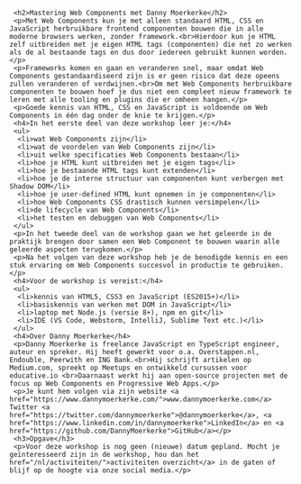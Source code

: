      <h2>Mastering Web Components met Danny Moerkerke</h2>
     <p>Met Web Components kun je met alleen standaard HTML, CSS en JavaScript herbruikbare frontend componenten bouwen die in alle moderne browsers werken, zonder framework.<br>Hierdoor kun je HTML zelf uitbreiden met je eigen HTML tags (componenten) die net zo werken als de al bestaande tags en dus door iedereen gebruikt kunnen worden.</p>
     <p>Frameworks komen en gaan en veranderen snel, maar omdat Web Components gestandaardiseerd zijn is er geen risico dat deze opeens zullen veranderen of verdwijnen.<br>Om met Web Components herbruikbare componenten te bouwen hoef je dus niet een compleet nieuw framework te leren met alle tooling en plugins die er omheen hangen.</p>
     <p>Goede kennis van HTML, CSS en JavaScript is voldoende om Web Components in één dag onder de knie te krijgen.</p>
     <h4>In het eerste deel van deze workshop leer je:</h4>
     <ul>
      <li>wat Web Components zijn</li>
      <li>wat de voordelen van Web Components zijn</li>
      <li>uit welke specificaties Web Components bestaan</li>
      <li>hoe je HTML kunt uitbreiden met je eigen tags</li>
      <li>hoe je bestaande HTML tags kunt extenden</li>
      <li>hoe je de interne structuur van componenten kunt verbergen met Shadow DOM</li>
      <li>hoe je user-defined HTML kunt opnemen in je componenten</li>
      <li>hoe Web Components CSS drastisch kunnen versimpelen</li>
      <li>de lifecycle van Web Components</li>
      <li>het testen en debuggen van Web Components</li>
     </ul>
     <p>In het tweede deel van de workshop gaan we het geleerde in de praktijk brengen door samen een Web Component te bouwen waarin alle geleerde aspecten terugkomen.</p>
     <p>Na het volgen van deze workshop heb je de benodigde kennis en een stuk ervaring om Web Components succesvol in productie te gebruiken.</p>
     <h4>Voor de workshop is vereist:</h4>
     <ul>
      <li>kennis van HTML5, CSS3 en JavaScript (ES2015+)</li>
      <li>basiskennis van werken met DOM in JavaScript</li>
      <li>laptop met Node.js (versie 8+), npm en git</li>
      <li>IDE (VS Code, Webstorm, IntelliJ, Sublime Text etc.)</li>
     </ul>
     <h4>Over Danny Moerkerke</h4>
     <p>Danny Moerkerke is freelance JavaScript en TypeScript engineer, auteur en spreker. Hij heeft gewerkt voor o.a. Overstappen.nl, Endouble, Peerwith en ING Bank.<br>Hij schrijft artikelen op Medium.com, spreekt op Meetups en ontwikkeld cursussen voor educative.io <br>Daarnaast werkt hij aan open-source projecten met de focus op Web Components en Progressive Web Apps.</p>
     <p>Je kunt hem volgen via zijn website <a href="https://www.dannymoerkerke.com/">www.dannymoerkerke.com</a> Twitter <a href="https://twitter.com/dannymoerkerke">@dannymoerkerke</a>, <a href="https://www.linkedin.com/in/dannymoerkerke">LinkedIn</a> en <a href="https://github.com/DannyMoerkerke">GitHub</a></p>
     <h3>Opgave</h3>
     <p>Voor deze workshop is nog geen (nieuwe) datum gepland. Mocht je geïnteresseerd zijn in de workshop, hou dan het href="/nl/activiteiten/">activiteiten overzicht</a> in de gaten of blijf op de hoogte via onze social media.</p>
